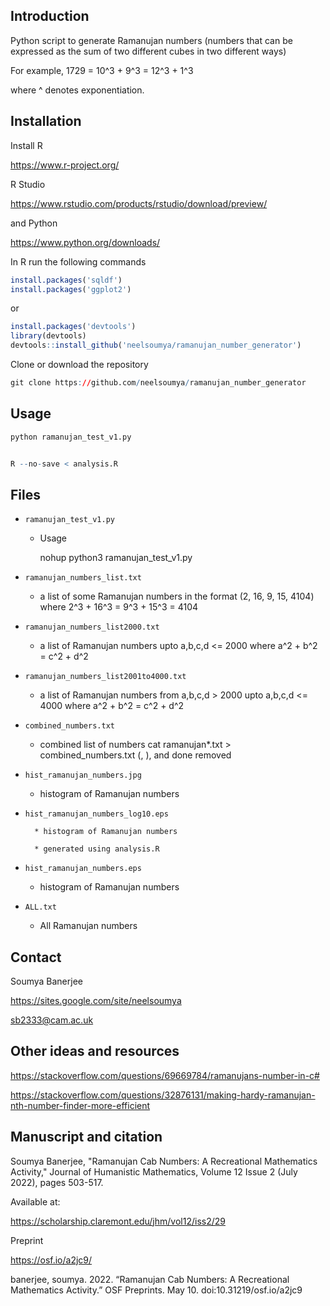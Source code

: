 
## Introduction


Python script to generate Ramanujan numbers (numbers that can be expressed as the sum 
of two different cubes in two different ways)

For example, 1729 = 10^3 + 9^3 = 12^3 + 1^3

where ^ denotes exponentiation.

## Installation

Install R

https://www.r-project.org/

R Studio

https://www.rstudio.com/products/rstudio/download/preview/

and Python

https://www.python.org/downloads/

In R run the following commands

```r
install.packages('sqldf')
install.packages('ggplot2')
```

or

```r
install.packages('devtools')
library(devtools)
devtools::install_github('neelsoumya/ramanujan_number_generator')
```

Clone or download the repository

```r
git clone https://github.com/neelsoumya/ramanujan_number_generator
```


## Usage


```python
python ramanujan_test_v1.py
```

```r

R --no-save < analysis.R

```


## Files

*  `ramanujan_test_v1.py`

	* Usage
	
	
		nohup python3 ramanujan_test_v1.py
		
        

* `ramanujan_numbers_list.txt`

	* a list of some Ramanujan numbers in the format (2, 16, 9, 15, 4104)
	where 2^3 + 16^3 = 9^3 + 15^3 = 4104

* `ramanujan_numbers_list2000.txt`

	* a list of Ramanujan numbers upto a,b,c,d <= 2000
	where a^2 + b^2 = c^2 + d^2

* `ramanujan_numbers_list2001to4000.txt`
	* a list of Ramanujan numbers from a,b,c,d > 2000 upto a,b,c,d <= 4000
	where a^2 + b^2 = c^2 + d^2

* `combined_numbers.txt`
	* combined list of numbers
	cat ramanujan*.txt > combined_numbers.txt
	(, ), and done removed

* `hist_ramanujan_numbers.jpg`

	* histogram of Ramanujan numbers

* `hist_ramanujan_numbers_log10.eps`

        * histogram of Ramanujan numbers
        
        * generated using analysis.R

* `hist_ramanujan_numbers.eps`

	* histogram of Ramanujan numbers

* `ALL.txt`

	* All Ramanujan numbers



## Contact

Soumya Banerjee

https://sites.google.com/site/neelsoumya

sb2333@cam.ac.uk

## Other ideas and resources

https://stackoverflow.com/questions/69669784/ramanujans-number-in-c#

https://stackoverflow.com/questions/32876131/making-hardy-ramanujan-nth-number-finder-more-efficient


## Manuscript and citation

Soumya Banerjee, "Ramanujan Cab Numbers: A Recreational Mathematics Activity," Journal of Humanistic Mathematics, Volume 12 Issue 2 (July 2022), pages 503-517. 

Available at: 

https://scholarship.claremont.edu/jhm/vol12/iss2/29

Preprint

https://osf.io/a2jc9/


banerjee, soumya. 2022. “Ramanujan Cab Numbers: A Recreational Mathematics Activity.” OSF Preprints. May 10. doi:10.31219/osf.io/a2jc9

